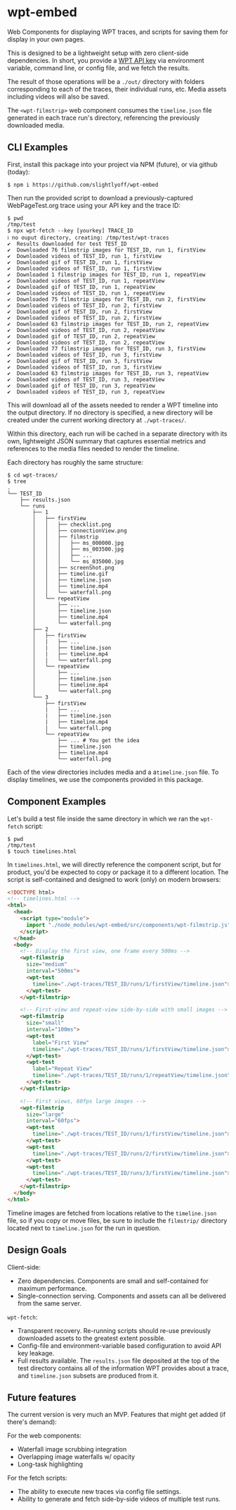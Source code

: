# wpt-embed

<!-- TODO: embed an image of the timeline at work and/or link to demo -->

Web Components for displaying WPT traces, and scripts for saving them for display in your own pages.

This is designed to be a lightweight setup with zero client-side dependencies. In short, you provide a [WPT API key](https://docs.webpagetest.org/api/keys/) via environment variable, command line, or config file, and we fetch the results.

The result of those operations will be a `./out/` directory with folders corresponding to each of the traces, their individual runs, etc. Media assets including videos will also be saved.

The `<wpt-filmstrip>` web component consumes the `timeline.json` file generated in each trace run's directory, referencing the previously downloaded media.

## CLI Examples

First, install this package into your project via NPM (future), or via github (today):

```console
$ npm i https://github.com/slightlyoff/wpt-embed
```

Then run the provided script to download a previously-captured WebPageTest.org trace using your API key and the trace ID:

```console
$ pwd
/tmp/test
$ npx wpt-fetch --key [yourkey] TRACE_ID
ℹ no ouput directory, creating: /tmp/test/wpt-traces
✔  Results downloaded for test TEST_ID
✔  Downloaded 76 filmstrip images for TEST_ID, run 1, firstView
✔  Downloaded videos of TEST_ID, run 1, firstView
✔  Downloaded gif of TEST_ID, run 1, firstView
✔  Downloaded videos of TEST_ID, run 1, firstView
✔  Downloaded 1 filmstrip images for TEST_ID, run 1, repeatView
✔  Downloaded videos of TEST_ID, run 1, repeatView
✔  Downloaded gif of TEST_ID, run 1, repeatView
✔  Downloaded videos of TEST_ID, run 1, repeatView
✔  Downloaded 75 filmstrip images for TEST_ID, run 2, firstView
✔  Downloaded videos of TEST_ID, run 2, firstView
✔  Downloaded gif of TEST_ID, run 2, firstView
✔  Downloaded videos of TEST_ID, run 2, firstView
✔  Downloaded 63 filmstrip images for TEST_ID, run 2, repeatView
✔  Downloaded videos of TEST_ID, run 2, repeatView
✔  Downloaded gif of TEST_ID, run 2, repeatView
✔  Downloaded videos of TEST_ID, run 2, repeatView
✔  Downloaded 77 filmstrip images for TEST_ID, run 3, firstView
✔  Downloaded videos of TEST_ID, run 3, firstView
✔  Downloaded gif of TEST_ID, run 3, firstView
✔  Downloaded videos of TEST_ID, run 3, firstView
✔  Downloaded 63 filmstrip images for TEST_ID, run 3, repeatView
✔  Downloaded videos of TEST_ID, run 3, repeatView
✔  Downloaded gif of TEST_ID, run 3, repeatView
✔  Downloaded videos of TEST_ID, run 3, repeatView
```

This will download all of the assets needed to render a WPT timeline into the output directory. If no directory is specified, a new directory will be created under the current working directory at `./wpt-traces/`.

Within this directory, each run will be cached in a separate directory with its own, lightweight JSON summary that captures essential metrics and references to the media files needed to render the timeline.

Each directory has roughly the same structure:

```console
$ cd wpt-traces/
$ tree
.
└── TEST_ID
    ├── results.json
    └── runs
        ├── 1
        │   ├── firstView
        │   │   ├── checklist.png
        │   │   ├── connectionView.png
        │   │   ├── filmstrip
        │   │   │   ├── ms_000000.jpg
        │   │   │   ├── ms_003500.jpg
        │   │   │   ├── ...
        │   │   │   └── ms_035000.jpg
        │   │   ├── screenShot.png
        │   │   ├── timeline.gif
        │   │   ├── timeline.json
        │   │   ├── timeline.mp4
        │   │   └── waterfall.png
        │   └── repeatView
        │       ├── ...
        │       ├── timeline.json
        │       ├── timeline.mp4
        │       └── waterfall.png
        ├── 2
        │   ├── firstView
        │   |   ├── ...
        │   |   ├── timeline.json
        │   |   ├── timeline.mp4
        │   |   └── waterfall.png
        │   └── repeatView
        │       ├── ...
        │       ├── timeline.json
        │       ├── timeline.mp4
        │       └── waterfall.png
        └── 3
            ├── firstView
            |   ├── ... 
            |   ├── timeline.json
            |   ├── timeline.mp4
            |   └── waterfall.png
            └── repeatView
                ├── ... # You get the idea
                ├── timeline.json
                ├── timeline.mp4
                └── waterfall.png
```

Each of the view directories includes media and a a`timeline.json` file. To display timelines, we use the components provided in this package.

## Component Examples

Let's build a test file inside the same directory in which we ran the `wpt-fetch` script:

```console
$ pwd
/tmp/test
$ touch timelines.html
```

In `timelines.html`, we will directly reference the component script, but for product, you'd be expected to copy or package it to a different location. The script is self-contained and designed to work (only) on modern browsers:

```html
<!DOCTYPE html>
<!-- timelines.html -->
<html>
  <head>
    <script type="module">
      import "./node_modules/wpt-embed/src/components/wpt-filmstrip.js";
    </script>
  </head>
  <body>
    <!-- Display the first view, one frame every 500ms -->
    <wpt-filmstrip 
      size="medium" 
      interval="500ms">
      <wpt-test
        timeline="./wpt-traces/TEST_ID/runs/1/firstView/timeline.json">
      </wpt-test>
    </wpt-filmstrip>

    <!-- First-view and repeat-view side-by-side with small images -->
    <wpt-filmstrip 
      size="small"
      interval="100ms">
      <wpt-test
        label="First View"
        timeline="./wpt-traces/TEST_ID/runs/1/firstView/timeline.json">
      </wpt-test>
      <wpt-test
        label="Repeat View"
        timeline="./wpt-traces/TEST_ID/runs/1/repeatView/timeline.json">
      </wpt-test>
    </wpt-filmstrip>

    <!-- First views, 60fps large images -->
    <wpt-filmstrip 
      size="large"
      interval="60fps">
      <wpt-test
        timeline="./wpt-traces/TEST_ID/runs/1/firstView/timeline.json">
      </wpt-test>
      <wpt-test
        timeline="./wpt-traces/TEST_ID/runs/2/firstView/timeline.json">
      </wpt-test>
      <wpt-test
        timeline="./wpt-traces/TEST_ID/runs/3/firstView/timeline.json">
      </wpt-test>
    </wpt-filmstrip>
  </body>
</html>
```

Timeline images are fetched from locations relative to the `timeline.json` file, so if you copy or move files, be sure to include the `filmstrip/` directory located next to `timeline.json` for the run in question.

## Design Goals

Client-side:

  - Zero dependencies. Components are small and self-contained for maximum performance.
  - Single-connection serving. Components and assets can all be delivered from the same server.

`wpt-fetch`:

  - Transparent recovery. Re-running scripts should re-use previously downloaded assets to the greatest extent possible.
  - Config-file and environment-variable based configuration to avoid API key leakage.
  - Full results available. The `results.json` file deposited at the top of the test directory contains all of the information WPT provides about a trace, and `timeline.json` subsets are produced from it.

## Future features

The current version is very much an MVP. Features that might get added (if there's demand):

For the web components:

  - Waterfall image scrubbing integration
  - Overlapping image waterfalls w/ opacity
  - Long-task highlighting

For the fetch scripts:

  - The ability to execute new traces via config file settings.
  - Ability to generate and fetch side-by-side videos of multiple test runs.